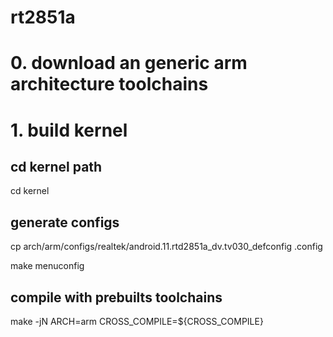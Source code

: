# rt2851a

# 0. download an generic arm architecture toolchains
 
# 1. build kernel
 
## cd kernel path
cd kernel
 
## generate configs
cp arch/arm/configs/realtek/android.11.rtd2851a_dv.tv030_defconfig .config

make menuconfig
 
## compile with prebuilts toolchains
make -jN ARCH=arm CROSS_COMPILE=${CROSS_COMPILE}
